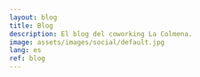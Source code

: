 ```yaml
---
layout: blog
title: Blog
description: El blog del coworking La Colmena.
image: assets/images/social/default.jpg
lang: es
ref: blog
---
```


